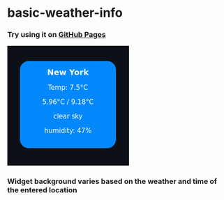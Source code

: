 # basic-weather-info
<h3> Try using it on <a href="https://salanileo.github.io/basic-weather-info/"> GitHub Pages </a></h3>
<img src="/preview.png" alt=""> 

<h3>Widget background varies based on the weather and time of the entered location</h3>
